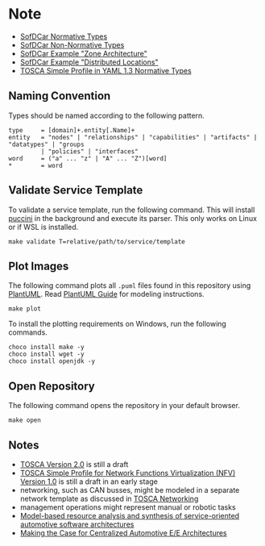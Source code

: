 # Note

- [SofDCar Normative Types](sofdcar)
- [SofDCar Non-Normative Types](sofdcar-non-normative)
- [SofDCar Example "Zone Architecture"](guides/zone)
- [SofDCar Example "Distributed Locations"](guides/location)
- [TOSCA Simple Profile in YAML 1.3 Normative Types](tosca)

## Naming Convention

Types should be named according to the following pattern.

```text linenums="1"
type     = [domain]+.entity[.Name]+
entity   = "nodes" | "relationships" | "capabilities" | "artifacts" | "datatypes" | "groups
         | "policies" | "interfaces"
word     = ("a" ... "z" | "A" ... "Z")[word]
*        = word
```

## Validate Service Template

To validate a service template, run the following command.
This will install [puccini](https://github.com/tliron/puccini) in the background and execute its parser.
This only works on Linux or if WSL is installed.

```shell linenums="1"
make validate T=relative/path/to/service/template
```

## Plot Images

The following command plots all `.puml` files found in this repository using [PlantUML](http://plantuml.com).
Read [PlantUML Guide](https://plantuml.com/de/guide) for modeling instructions.

```shell linenums="1"
make plot
```

To install the plotting requirements on Windows, run the following commands.

```shell linenums="1"
choco install make -y
choco install wget -y
choco install openjdk -y
```

## Open Repository

The following command opens the repository in your default browser.

```shell linenums="1"
make open
```

## Notes

- [TOSCA Version 2.0](https://docs.oasis-open.org/tosca/TOSCA/v2.0/TOSCA-v2.0.html) is still a draft
- [TOSCA Simple Profile for Network Functions Virtualization (NFV) Version 1.0](https://docs.oasis-open.org/tosca/tosca-nfv/v1.0/tosca-nfv-v1.0.html)
  is still a draft in an early stage
- networking, such as CAN busses, might be modeled in a separate network template as discussed
  in [TOSCA Networking](https://docs.oasis-open.org/tosca/TOSCA-Simple-Profile-YAML/v1.3/os/TOSCA-Simple-Profile-YAML-v1.3-os.html#_Toc26969482)
- management operations might represent manual or robotic tasks
- [Model-based resource analysis and synthesis of service-oriented automotive software architectures](https://doi.org/10.1007/s10270-021-00896-9)
- [Making the Case for Centralized Automotive E/E Architectures](https://doi.org/10.1109/TVT.2021.3054934)
